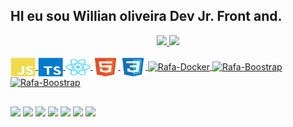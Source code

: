 
## HI eu sou Willian oliveira Dev Jr. Front and.

<div align="center">
  <a href="https://github.com/Wilbyl">
  <img height="180em" src="https://github-readme-stats.vercel.app/api?username=Wilbyl&show_icons=true&theme=dracula&include_all_commits=true&count_private=true"/>
  <img height="180em" src="https://github-readme-stats.vercel.app/api/top-langs/?username=Wilbyl&layout=compact&langs_count=7&theme=dracula"/>
</div>

  
  <div style="display: inline_block"><br>
  <img align="center" alt="Rafa-Js" height="30" width="40" src="https://raw.githubusercontent.com/devicons/devicon/master/icons/javascript/javascript-plain.svg">
  <img align="center" alt="Rafa-Ts" height="30" width="40" src="https://raw.githubusercontent.com/devicons/devicon/master/icons/typescript/typescript-plain.svg">
  <img align="center" alt="Rafa-React" height="30" width="40" src="https://raw.githubusercontent.com/devicons/devicon/master/icons/react/react-original.svg">
  <img align="center" alt="Rafa-HTML" height="30" width="40" src="https://raw.githubusercontent.com/devicons/devicon/master/icons/html5/html5-original.svg">
  <img align="center" alt="Rafa-CSS" height="30" width="40" src="https://raw.githubusercontent.com/devicons/devicon/master/icons/css3/css3-original.svg">
  <img align="center" alt="Rafa-Docker" height="30" width="40" src="https://cdn.jsdelivr.net/gh/devicons/devicon/icons/docker/docker-original.svg">
  <img align="center" alt="Rafa-Boostrap" height="30" width="40" src="https://cdn.jsdelivr.net/gh/devicons/devicon/icons/bootstrap/bootstrap-original.svg">
  <img align="center" alt="Rafa-Boostrap" height="30" width="40" src="https://cdn.jsdelivr.net/gh/devicons/devicon/icons/nodejs/nodejs-original.svg" >
    </div>
  
  ##
 
  <div>
  <a href="https://wa.me/qr/R7YSTMV7B5S7M1" target="_blank"><img src="https://img.shields.io/badge/WhatsApp-25D366?style=for-the-badge&logo=whatsapp&logoColor=white" target="_blank"></a>
  <a href="https://github.com/Wilbyl" target="_blank"><img src="https://img.shields.io/badge/GitHub-100000?style=for-the-badge&logo=github&logoColor=white"></a>
 	<a href="https://www.linkedin.com/in/willian-oliveira-605134145/" target="_blank"><img src="https://img.shields.io/badge/LinkedIn-0077B5?style=for-the-badge&logo=linkedin&logoColor=white"></a>
 <a href="https://discord.gg/Soren#8028" target="_blank"><img src="https://img.shields.io/badge/Discord-7289DA?style=for-the-badge&logo=discord&logoColor=white" target="_blank"></a> 
  <a href = "mailto:willian.wilbyl@gmail.com"><img src="https://img.shields.io/badge/-Gmail-%23333?style=for-the-badge&logo=gmail&logoColor=white" target="_blank"></a>
  <a href="heroku.com/apps/app-buteco" target="_blank"><img src="https://img.shields.io/badge/Heroku-430098?style=for-the-badge&logo=heroku&logoColor=white"></a> 
    <a href="https://www.facebook.com/wilian.oliveira.507" target="_blank"><img src="https://img.shields.io/badge/Facebook-1877F2?style=for-the-badge&logo=facebook&logoColor=white"></a> 
    </div>
 
